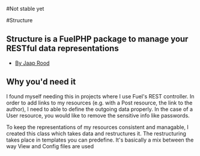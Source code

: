 #Not stable yet

#Structure
## Structure is a FuelPHP package to manage your RESTful data representations

* [By Jaap Rood](http://www.jaaprood.nl)

## Why you'd need it

I found myself needing this in projects where I use Fuel's REST controller. In order to add links to my resources (e.g. with a Post resource, the link to the author), I need to able to define the outgoing data properly. In the case of a User resource, you would like to remove the sensitive info like passwords.

To keep the representations of my resources consistent and managable, I created this class which takes data and restructures it. The restructuring takes place in templates you can predefine. It's basically a mix between the way View and Config files are used